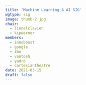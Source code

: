 ```yaml
---
title: 'Machine Learning & AI SIG'
wgtype: sig
image: thumb-2.jpg
chair:
  - lionelclavien
  - kipwarner
members:
  - innoboost
  - google
  - ibm
  - vantosh
  - yadro
  - cartesiantheatre
date: 2021-03-15
draft: false
---
```


